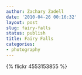 ```yaml
---
author: Zachary Zadell 
date: '2010-04-26 00:16:32'
layout: post
slug: fairy-falls
status: publish
title: Fairy Falls
categories:
- photography
---
```

{% flickr 4553153855 %}

